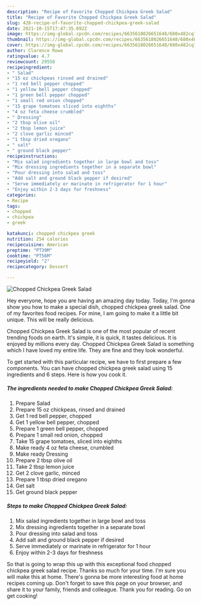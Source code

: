 ```yaml
---
description: "Recipe of Favorite Chopped Chickpea Greek Salad"
title: "Recipe of Favorite Chopped Chickpea Greek Salad"
slug: 428-recipe-of-favorite-chopped-chickpea-greek-salad
date: 2021-10-15T17:47:35.692Z
image: https://img-global.cpcdn.com/recipes/6635618026651648/680x482cq70/chopped-chickpea-greek-salad-recipe-main-photo.jpg
thumbnail: https://img-global.cpcdn.com/recipes/6635618026651648/680x482cq70/chopped-chickpea-greek-salad-recipe-main-photo.jpg
cover: https://img-global.cpcdn.com/recipes/6635618026651648/680x482cq70/chopped-chickpea-greek-salad-recipe-main-photo.jpg
author: Clarence Rowe
ratingvalue: 4.7
reviewcount: 29558
recipeingredient:
- " Salad"
- "15 oz chickpeas rinsed and drained"
- "1 red bell pepper chopped"
- "1 yellow bell pepper chopped"
- "1 green bell pepper chopped"
- "1 small red onion chopped"
- "15 grape tomatoes sliced into eighths"
- "4 oz feta cheese crumbled"
- " Dressing"
- "2 tbsp olive oil"
- "2 tbsp lemon juice"
- "2 clove garlic minced"
- "1 tbsp dried oregano"
- " salt"
- " ground black pepper"
recipeinstructions:
- "Mix salad ingredients together in large bowl and toss"
- "Mix dressing ingredients together in a separate bowl"
- "Pour dressing into salad and toss"
- "Add salt and ground black pepper if desired"
- "Serve immediately or marinate in refrigerator for 1 hour"
- "Enjoy within 2-3 days for freshness"
categories:
- Recipe
tags:
- chopped
- chickpea
- greek

katakunci: chopped chickpea greek 
nutrition: 254 calories
recipecuisine: American
preptime: "PT39M"
cooktime: "PT56M"
recipeyield: "2"
recipecategory: Dessert

---
```



![Chopped Chickpea Greek Salad](https://img-global.cpcdn.com/recipes/6635618026651648/680x482cq70/chopped-chickpea-greek-salad-recipe-main-photo.jpg)

Hey everyone, hope you are having an amazing day today. Today, I'm gonna show you how to make a special dish, chopped chickpea greek salad. One of my favorites food recipes. For mine, I am going to make it a little bit unique. This will be really delicious.



Chopped Chickpea Greek Salad is one of the most popular of recent trending foods on earth. It's simple, it is quick, it tastes delicious. It is enjoyed by millions every day. Chopped Chickpea Greek Salad is something which I have loved my entire life. They are fine and they look wonderful.


To get started with this particular recipe, we have to first prepare a few components. You can have chopped chickpea greek salad using 15 ingredients and 6 steps. Here is how you cook it.

<!--inarticleads1-->

##### The ingredients needed to make Chopped Chickpea Greek Salad:

1. Prepare  Salad
1. Prepare 15 oz chickpeas, rinsed and drained
1. Get 1 red bell pepper, chopped
1. Get 1 yellow bell pepper, chopped
1. Prepare 1 green bell pepper, chopped
1. Prepare 1 small red onion, chopped
1. Take 15 grape tomatoes, sliced into eighths
1. Make ready 4 oz feta cheese, crumbled
1. Make ready  Dressing
1. Prepare 2 tbsp olive oil
1. Take 2 tbsp lemon juice
1. Get 2 clove garlic, minced
1. Prepare 1 tbsp dried oregano
1. Get  salt
1. Get  ground black pepper




<!--inarticleads2-->

##### Steps to make Chopped Chickpea Greek Salad:

1. Mix salad ingredients together in large bowl and toss
1. Mix dressing ingredients together in a separate bowl
1. Pour dressing into salad and toss
1. Add salt and ground black pepper if desired
1. Serve immediately or marinate in refrigerator for 1 hour
1. Enjoy within 2-3 days for freshness




So that is going to wrap this up with this exceptional food chopped chickpea greek salad recipe. Thanks so much for your time. I'm sure you will make this at home. There's gonna be more interesting food at home recipes coming up. Don't forget to save this page on your browser, and share it to your family, friends and colleague. Thank you for reading. Go on get cooking!
